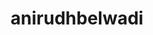 ---
title: anirudhbelwadi
github: https://github.com/anirudhbelwadi
mode: dark
transition: 1s
score: 72.6
archetype:
- Descriptive
---